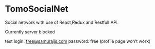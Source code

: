 # TomoSocialNet
Social network with use of React,Redux and Restfull API.

Currently server blocked

test login: free@samuraijs.com
password: free
(profile page won't work)
